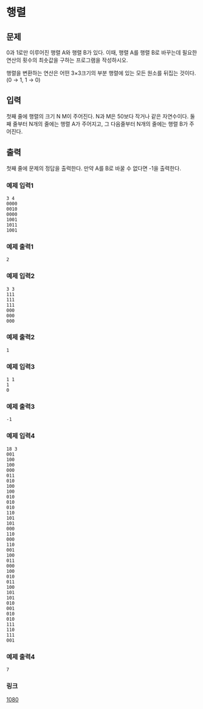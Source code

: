 # 행렬

## 문제
0과 1로만 이루어진 행렬 A와 행렬 B가 있다. 이때, 행렬 A를 행렬 B로 바꾸는데 필요한 연산의 횟수의 최솟값을 구하는 프로그램을 작성하시오.


행렬을 변환하는 연산은 어떤 3×3크기의 부분 행렬에 있는 모든 원소를 뒤집는 것이다. (0 → 1, 1 → 0)

## 입력

첫째 줄에 행렬의 크기 N M이 주어진다. N과 M은 50보다 작거나 같은 자연수이다. 둘째 줄부터 N개의 줄에는 행렬 A가 주어지고, 그 다음줄부터 N개의 줄에는 행렬 B가 주어진다.

## 출력

첫째 줄에 문제의 정답을 출력한다. 만약 A를 B로 바꿀 수 없다면 -1을 출력한다.

### 예제 입력1

```
3 4
0000
0010
0000
1001
1011
1001
```

### 예제 출력1

```
2
```

### 예제 입력2

```
3 3
111
111
111
000
000
000
```

### 예제 출력2

```
1
```

### 예제 입력3

```
1 1
1
0
```

### 예제 출력3

```
-1
```

### 예제 입력4

```
18 3
001
100
100
000
011
010
100
100
010
010
010
110
101
101
000
110
000
110
001
100
011
000
100
010
011
100
101
101
010
001
010
010
111
110
111
001
```

### 예제 출력4

```
7
```

### 링크
<a href="https://www.acmicpc.net/problem/1080" target="_blank">1080</a>